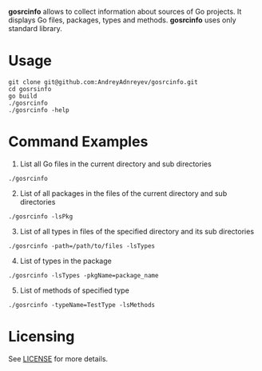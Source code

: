 **gosrcinfo** allows to collect information about sources of Go projects.
It displays Go files, packages, types and methods. **gosrcinfo** uses only standard library.

# Usage 

```
git clone git@github.com:AndreyAdnreyev/gosrcinfo.git
cd gosrsinfo
go build
./gosrcinfo
./gosrcinfo -help
```

# Command Examples

1. List all Go files in the current directory and sub directories
```
./gosrcinfo
```
2. List of all packages in the files of the current directory and sub directories
```
./gosrcinfo -lsPkg
```
3. List of all types in files of the specified directory and its sub directories
```
./gosrcinfo -path=/path/to/files -lsTypes
```
4. List of types in the package
```
./gosrcinfo -lsTypes -pkgName=package_name
```
5. List of methods of specified type
```
./gosrcinfo -typeName=TestType -lsMethods
```

# Licensing

See [LICENSE](LICENSE) for more details.
